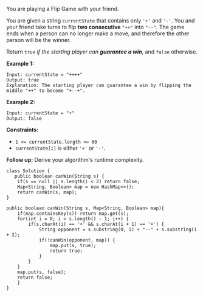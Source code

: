 You are playing a Flip Game with your friend.

You are given a string `currentState` that contains only `'+'` and `'-'`. You and your friend take turns to flip **two consecutive** `"++"` into `"--"`. The game ends when a person can no longer make a move, and therefore the other person will be the winner.

Return `true` *if the starting player can **guarantee a win***, and `false` otherwise.

 

**Example 1:**

```
Input: currentState = "++++"
Output: true
Explanation: The starting player can guarantee a win by flipping the middle "++" to become "+--+".
```

**Example 2:**

```
Input: currentState = "+"
Output: false
```

 

**Constraints:**

- `1 <= currentState.length <= 60`
- `currentState[i]` is either `'+'` or `'-'`.

 

**Follow up:** Derive your algorithm's runtime complexity.

```
class Solution {
   public boolean canWin(String s) {
    if(s == null || s.length() < 2) return false;
    Map<String, Boolean> map = new HashMap<>();
    return canWin(s, map);
}

public boolean canWin(String s, Map<String, Boolean> map){
    if(map.containsKey(s)) return map.get(s);
    for(int i = 0; i < s.length() - 1; i++) {
        if(s.charAt(i) == '+' && s.charAt(i + 1) == '+') {
            String opponent = s.substring(0, i) + "--" + s.substring(i + 2);
            if(!canWin(opponent, map)) {
                map.put(s, true);
                return true;
            }
        }
    }
    map.put(s, false);
    return false;
    }
}
```


